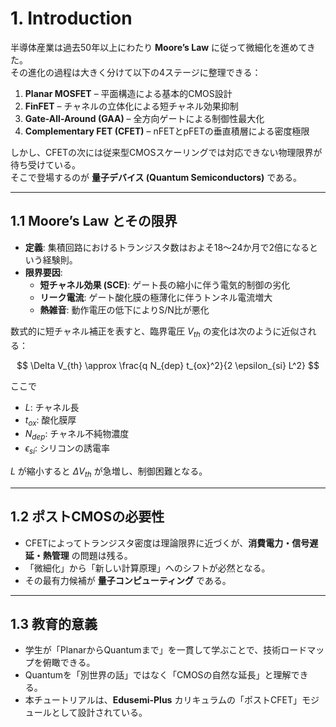 # 1. Introduction

半導体産業は過去50年以上にわたり **Moore’s Law** に従って微細化を進めてきた。  
その進化の過程は大きく分けて以下の4ステージに整理できる：

1. **Planar MOSFET** – 平面構造による基本的CMOS設計  
2. **FinFET** – チャネルの立体化による短チャネル効果抑制  
3. **Gate-All-Around (GAA)** – 全方向ゲートによる制御性最大化  
4. **Complementary FET (CFET)** – nFETとpFETの垂直積層による密度極限  

しかし、CFETの次には従来型CMOSスケーリングでは対応できない物理限界が待ち受けている。  
そこで登場するのが **量子デバイス (Quantum Semiconductors)** である。

---

## 1.1 Moore’s Law とその限界

- **定義**: 集積回路におけるトランジスタ数はおよそ18〜24か月で2倍になるという経験則。  
- **限界要因**:
  - **短チャネル効果 (SCE)**: ゲート長の縮小に伴う電気的制御の劣化  
  - **リーク電流**: ゲート酸化膜の極薄化に伴うトンネル電流増大  
  - **熱雑音**: 動作電圧の低下によりS/N比が悪化  

数式的に短チャネル補正を表すと、臨界電圧 $V_{th}$ の変化は次のように近似される：

$$
\Delta V_{th} \approx \frac{q N_{dep} t_{ox}^2}{2 \epsilon_{si} L^2}
$$

ここで  
- $L$: チャネル長  
- $t_{ox}$: 酸化膜厚  
- $N_{dep}$: チャネル不純物濃度  
- $\epsilon_{si}$: シリコンの誘電率  

$L$ が縮小すると $\Delta V_{th}$ が急増し、制御困難となる。

---

## 1.2 ポストCMOSの必要性

- CFETによってトランジスタ密度は理論限界に近づくが、**消費電力・信号遅延・熱管理** の問題は残る。  
- 「微細化」から「新しい計算原理」へのシフトが必然となる。  
- その最有力候補が **量子コンピューティング** である。  

---

## 1.3 教育的意義

- 学生が「PlanarからQuantumまで」を一貫して学ぶことで、技術ロードマップを俯瞰できる。  
- Quantumを「別世界の話」ではなく「CMOSの自然な延長」と理解できる。  
- 本チュートリアルは、**Edusemi-Plus** カリキュラムの「ポストCFET」モジュールとして設計されている。  
